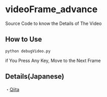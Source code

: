 # videoFrame_advance

Source Code to know the Details of The Video


## How to Use
```bash:bash
python debugVideo.py
```

if You Press Any Key, Move to the Next Frame

## Details(Japanese)
・[Qiita](https://qiita.com/atchicken/items/f196afb3ce5ff96087c6)

